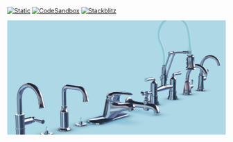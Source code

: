 [![Static](https://img.shields.io/badge/demo-%23646CFF.svg?logo=html5&logoColor=white)](https://pmndrs.github.io/examples/faucets-select-highlight)
[![CodeSandbox](https://img.shields.io/badge/codesandbox-040404?logo=codesandbox&logoColor=DBDBDB)](https://codesandbox.io/s/github/pmndrs/examples/tree/main/demos/faucets-select-highlight)
[![Stackblitz](https://img.shields.io/badge/stackblitz-fff?logo=Stackblitz&logoColor=1389FD)](https://stackblitz.com/github/pmndrs/examples/tree/main/demos/faucets-select-highlight)

![](thumbnail.png)
